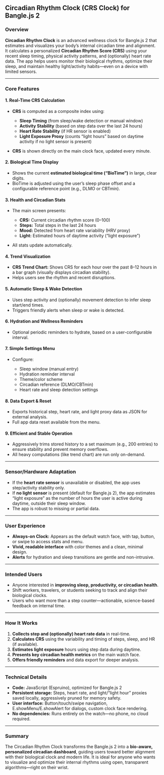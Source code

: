 ## Circadian Rhythm Clock (CRS Clock) for Bangle.js 2

### **Overview**

**Circadian Rhythm Clock** is an advanced wellness clock for Bangle.js 2 that estimates and visualizes your body’s internal circadian time and alignment. It calculates a personalized **Circadian Rhythm Score (CRS)** using your recent sleep timing, physical activity patterns, and (optionally) heart rate data. The app helps users monitor their biological rhythms, optimize their sleep, and maintain healthy light/activity habits—even on a device with limited sensors.

---

### **Core Features**

#### **1. Real-Time CRS Calculation**

* **CRS** is computed as a composite index using:

  * **Sleep Timing** (from sleep/wake detection or manual window)
  * **Activity Stability** (based on step data over the last 24 hours)
  * **Heart Rate Stability** (if HR sensor is enabled)
  * **Light Exposure Proxy** (counts “light hours” based on daytime activity if no light sensor is present)
* **CRS** is shown directly on the main clock face, updated every minute.

#### **2. Biological Time Display**

* Shows the current **estimated biological time (“BioTime”)** in large, clear digits.
* BioTime is adjusted using the user’s sleep phase offset and a configurable reference point (e.g., DLMO or CBTmin).

#### **3. Health and Circadian Stats**

* The main screen presents:

  * **CRS:** Current circadian rhythm score (0–100)
  * **Steps:** Total steps in the last 24 hours
  * **Mood:** Detected from heart rate variability (HRV proxy)
  * **Light:** Estimated hours of daytime activity (“light exposure”)
* All stats update automatically.

#### **4. Trend Visualization**

* **CRS Trend Chart:** Shows CRS for each hour over the past 8–12 hours in a bar graph (visually displays circadian stability).
* Helps users see the rhythm and recent disruptions.

#### **5. Automatic Sleep & Wake Detection**

* Uses step activity and (optionally) movement detection to infer sleep start/end times.
* Triggers friendly alerts when sleep or wake is detected.

#### **6. Hydration and Wellness Reminders**

* Optional periodic reminders to hydrate, based on a user-configurable interval.

#### **7. Simple Settings Menu**

* Configure:

  * Sleep window (manual entry)
  * Hydration reminder interval
  * Theme/color scheme
  * Circadian reference (DLMO/CBTmin)
  * Heart rate and sleep detection settings

#### **8. Data Export & Reset**

* Exports historical step, heart rate, and light proxy data as JSON for external analysis.
* Full app data reset available from the menu.

#### **9. Efficient and Stable Operation**

* Aggressively trims stored history to a set maximum (e.g., 200 entries) to ensure stability and prevent memory overflows.
* All heavy computations (like trend chart) are run only on-demand.

---

### **Sensor/Hardware Adaptation**

* If the **heart rate sensor** is unavailable or disabled, the app uses step/activity stability only.
* If **no light sensor** is present (default for Bangle.js 2), the app estimates “light exposure” as the number of hours the user is active during daytime, outside their sleep window.
* The app is robust to missing or partial data.

---

### **User Experience**

* **Always-on Clock:** Appears as the default watch face, with tap, button, or swipe to access stats and menu.
* **Vivid, readable interface** with color themes and a clean, minimal design.
* **Alerts** for hydration and sleep transitions are gentle and non-intrusive.

---

### **Intended Users**

* Anyone interested in **improving sleep, productivity, or circadian health**.
* Shift workers, travelers, or students seeking to track and align their biological clocks.
* Users who want more than a step counter—actionable, science-based feedback on internal time.

---

### **How It Works**

1. **Collects step and (optionally) heart rate data** in real-time.
2. **Calculates CRS** using the variability and timing of steps, sleep, and HR (if available).
3. **Estimates light exposure** hours using step data during daytime.
4. **Presents key circadian health metrics** on the main watch face.
5. **Offers friendly reminders** and data export for deeper analysis.

---

### **Technical Details**

* **Code:** JavaScript (Espruino), optimized for Bangle.js 2
* **Persistent storage:** Steps, heart rate, and light/“light hour” proxies saved locally, aggressively pruned for memory safety.
* **User interface:** Button/touch/swipe navigation, E.showMenu/E.showAlert for dialogs, custom clock face rendering.
* **No dependencies:** Runs entirely on the watch—no phone, no cloud required.

---

### **Summary**

The Circadian Rhythm Clock transforms the Bangle.js 2 into a **bio-aware, personalized circadian dashboard**, guiding users toward better alignment with their biological clock and modern life.
It is ideal for anyone who wants to visualize and optimize their internal rhythms using open, transparent algorithms—right on their wrist.
